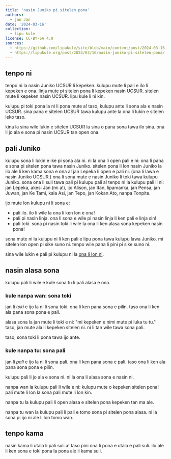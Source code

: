 ```yaml
---
title: 'nasin Juniko pi sitelen pona'
authors:
  - jan Jan
date: '2024-03-16'
collection:
  - lipu kule
license: CC-BY-SA 4.0
sources:
  - https://github.com/lipukule/site/blob/main/content/post/2024-03-16-nasin-juniko.md
  - https://lipukule.org/post/2024/03/16/nasin-juniko-pi-sitelen-pona/
---
```


## tenpo ni

tenpo ni la nasin Juniko UCSUR li kepeken.
kulupu mute li pali e ilo li kepeken e ona.
linja mute pi sitelen pona li kepeken nasin UCSUR.
sitelen mute li kepeken nasin UCSUR.
lipu kule li ni kin.

kulupu pi toki pona la ni li pona mute a!
taso, kulupu ante li sona ala e nasin UCSUR.
sina pana e sitelen UCSUR tawa kulupu ante la ona li lukin e sitelen leko taso.

kina la sina wile lukin e sitelen UCSUR la sina o pana sona tawa ilo sina.
ona li jo ala e sona pi nasin UCSUR tan open ona.

## pali Juniko

kulupu sona li lukin e ike pi sona ala ni.
ni la ona li open pali e ni: ona li pana e sona pi sitelen pona tawa nasin Juniko.
sitelen pona li lon nasin Juniko la ilo ale li ken kama sona e ona a!
jan Lepeka li open e pali ni.
(ona li lawa e nasin Juniko UCSUR.)
ona li sona mute e nasin Juniko li toki tawa kulupu Juniko.
sona ona li suli tawa pali pi kulupu pali a!
tenpo ni la kulupu pali li ni: jan Lepeka, akesi Jan (mi a!), ijo Alison, jan Itan, lipamanka, jan Pensa, jan Juwan, jan Ke Tami, kala Asi, jan Tepo, jan Kokan Ato, nanpa Tonpite.

ijo mute lon kulupu ni li sona e:
- pali ilo. ilo li wile la ona li ken lon e ona!
- pali pi nasin linja. ona li sona e wile pi nasin linja li ken pali e linja sin!
- pali toki. sona pi nasin toki li wile la ona li ken alasa sona kepeken nasin pona!

sona mute ni la kulupu ni li ken pali e lipu pona tawa kulupu lawa Juniko.
mi sitelen lon open pi sike suno ni.
tenpo wile pana li pini pi sike suno ni.

sina wile lukin e pali pi kulupu ni la [ona li lon ni](https://docs.google.com/document/d/1FEVc8fFUEwaSBLBnLXUgyYXKi2wFB04S49mjS98Wk8A/edit).

## nasin alasa sona

kulupu pali li wile e kule sona tu li pali alasa e ona.

### kule nanpa wan: sona toki

jan li *toki* e ijo la ni li sona toki.
ona li ken pana sona e pilin.
taso ona li ken ala pana sona pona e pali.

alasa sona la jan mute li toki e ni: "mi kepeken e nimi mute pi luka tu tu."
taso, jan mute ala li kepeken sitelen ni.
ni li tan wile tawa sona pali.

taso, sona toki li pona tawa ijo ante.

### kule nanpa tu: sona pali

jan li *pali* e ijo la ni li sona pali.
ona li ken pana sona e pali.
taso ona li ken ala pana sona pona e pilin.

kulupu pali li jo ala e sona ni.
ni la ona li alasa sona e nasin ni.

nanpa wan la kulupu pali li wile e ni: kulupu mute o kepeken sitelen pona!
pali mute li lon la sona pali mute li lon kin.

nanpa tu la kulupu pali li open alasa e sitelen pona kepeken tan ma ale.

nanpa tu wan la kulupu pali li pali e tomo sona pi sitelen pona alasa.
ni la sona pi ijo ni ale li lon tomo wan.

## tenpo kama

nasin kama li utala li pali suli a!
taso pini ona li pona e utala e pali suli.
ilo ale li ken sona e toki pona la pona ale li kama suli.
